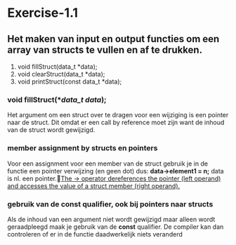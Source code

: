 # Exercise-1.1
## Het maken van input en output functies om een array van structs te vullen en af te drukken.

<ol>
<li>void fillStruct(data_t *data);</li>
<li>void clearStruct(data_t *data);</li>
<li>void printStruct(const data_t *data);</li>
</ol>

### void fillStruct(**data_t *data**);
Het argument om een struct over te dragen voor een wijziging is een pointer naar de struct. Dit omdat er een call by reference moet zijn want de inhoud van de struct wordt gewijzigd.
### member assignment by structs en pointers
Voor een assignment voor een member van de struct gebruik je in de functie een pointer verwijzing (en geen dot) dus: **data->element1 = n;** data is nl. een pointer.[The -> operator dereferences the pointer (left operand) and accesses the value of a struct member (right operand).](https://en.wikipedia.org/wiki/Struct_(C_programming_language))
### gebruik van de const qualifier, ook bij pointers naar structs
Als de inhoud van een argument niet wordt gewijzigd maar alleen wordt geraadpleegd maak je gebruik van de **const** qualifier. De compiler kan dan controleren of er in de functie daadwerkelijk niets veranderd
